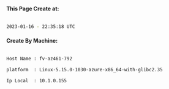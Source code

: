 
   
#### This Page Create at:

```bash

2023-01-16 - 22:35:18 UTC

```

#### Create By Machine:

```bash

Host Name : fv-az461-792

platform  : Linux-5.15.0-1030-azure-x86_64-with-glibc2.35

Ip Local  : 10.1.0.155

```

